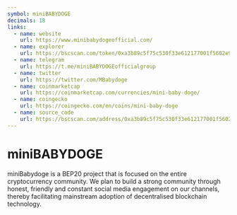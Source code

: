 ```yaml
---
symbol: miniBABYDOGE
decimals: 18
links:
  - name: website
    url: https://www.minibabydogeofficial.com/
  - name: explorer
    url: https://bscscan.com/token/0xa3b89c5f75c530f33e612177001f5602e9c2830f
  - name: telegram
    url: https://t.me/miniBABYDOGEofficialgroup
  - name: twitter
    url: https://twitter.com/MBabydoge
  - name: coinmarketcap
    url: https://coinmarketcap.com/currencies/mini-baby-doge/
  - name: coingecko
    url: https://coingecko.com/en/coins/mini-baby-doge
  - name: source_code
    url: https://bscscan.com/address/0xa3b89c5f75c530f33e612177001f5602e9c2830f#code
---
```


# miniBABYDOGE

miniBabydoge is a BEP20 project that is focused on the entire cryptocurrency community. We plan to build a strong community through honest, friendly and constant social media engagement on our channels, thereby facilitating mainstream adoption of decentralised blockchain technology.
